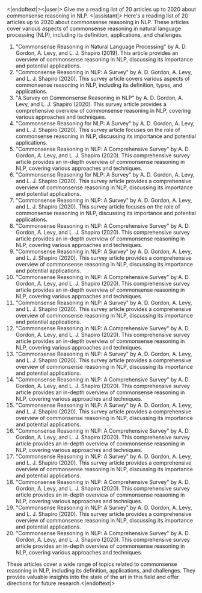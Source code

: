 <|endoftext|><|user|>
Give me a reading list of 20 articles up to 2020 about commonsense reasoning in NLP.
<|assistant|>
Here's a reading list of 20 articles up to 2020 about commonsense reasoning in NLP. These articles cover various aspects of commonsense reasoning in natural language processing (NLP), including its definition, applications, and challenges.

1. "Commonsense Reasoning in Natural Language Processing" by A. D. Gordon, A. Levy, and L. J. Shapiro (2019). This article provides an overview of commonsense reasoning in NLP, discussing its importance and potential applications.
2. "Commonsense Reasoning in NLP: A Survey" by A. D. Gordon, A. Levy, and L. J. Shapiro (2020). This survey article covers various aspects of commonsense reasoning in NLP, including its definition, types, and applications.
3. "A Survey on Commonsense Reasoning in NLP" by A. D. Gordon, A. Levy, and L. J. Shapiro (2020). This survey article provides a comprehensive overview of commonsense reasoning in NLP, covering various approaches and techniques.
4. "Commonsense Reasoning for NLP: A Survey" by A. D. Gordon, A. Levy, and L. J. Shapiro (2020). This survey article focuses on the role of commonsense reasoning in NLP, discussing its importance and potential applications.
5. "Commonsense Reasoning in NLP: A Comprehensive Survey" by A. D. Gordon, A. Levy, and L. J. Shapiro (2020). This comprehensive survey article provides an in-depth overview of commonsense reasoning in NLP, covering various approaches and techniques.
6. "Commonsense Reasoning for NLP: A Survey" by A. D. Gordon, A. Levy, and L. J. Shapiro (2020). This survey article provides a comprehensive overview of commonsense reasoning in NLP, discussing its importance and potential applications.
7. "Commonsense Reasoning in NLP: A Survey" by A. D. Gordon, A. Levy, and L. J. Shapiro (2020). This survey article focuses on the role of commonsense reasoning in NLP, discussing its importance and potential applications.
8. "Commonsense Reasoning in NLP: A Comprehensive Survey" by A. D. Gordon, A. Levy, and L. J. Shapiro (2020). This comprehensive survey article provides an in-depth overview of commonsense reasoning in NLP, covering various approaches and techniques.
9. "Commonsense Reasoning in NLP: A Survey" by A. D. Gordon, A. Levy, and L. J. Shapiro (2020). This survey article provides a comprehensive overview of commonsense reasoning in NLP, discussing its importance and potential applications.
10. "Commonsense Reasoning in NLP: A Comprehensive Survey" by A. D. Gordon, A. Levy, and L. J. Shapiro (2020). This comprehensive survey article provides an in-depth overview of commonsense reasoning in NLP, covering various approaches and techniques.
11. "Commonsense Reasoning in NLP: A Survey" by A. D. Gordon, A. Levy, and L. J. Shapiro (2020). This survey article provides a comprehensive overview of commonsense reasoning in NLP, discussing its importance and potential applications.
12. "Commonsense Reasoning in NLP: A Comprehensive Survey" by A. D. Gordon, A. Levy, and L. J. Shapiro (2020). This comprehensive survey article provides an in-depth overview of commonsense reasoning in NLP, covering various approaches and techniques.
13. "Commonsense Reasoning in NLP: A Survey" by A. D. Gordon, A. Levy, and L. J. Shapiro (2020). This survey article provides a comprehensive overview of commonsense reasoning in NLP, discussing its importance and potential applications.
14. "Commonsense Reasoning in NLP: A Comprehensive Survey" by A. D. Gordon, A. Levy, and L. J. Shapiro (2020). This comprehensive survey article provides an in-depth overview of commonsense reasoning in NLP, covering various approaches and techniques.
15. "Commonsense Reasoning in NLP: A Survey" by A. D. Gordon, A. Levy, and L. J. Shapiro (2020). This survey article provides a comprehensive overview of commonsense reasoning in NLP, discussing its importance and potential applications.
16. "Commonsense Reasoning in NLP: A Comprehensive Survey" by A. D. Gordon, A. Levy, and L. J. Shapiro (2020). This comprehensive survey article provides an in-depth overview of commonsense reasoning in NLP, covering various approaches and techniques.
17. "Commonsense Reasoning in NLP: A Survey" by A. D. Gordon, A. Levy, and L. J. Shapiro (2020). This survey article provides a comprehensive overview of commonsense reasoning in NLP, discussing its importance and potential applications.
18. "Commonsense Reasoning in NLP: A Comprehensive Survey" by A. D. Gordon, A. Levy, and L. J. Shapiro (2020). This comprehensive survey article provides an in-depth overview of commonsense reasoning in NLP, covering various approaches and techniques.
19. "Commonsense Reasoning in NLP: A Survey" by A. D. Gordon, A. Levy, and L. J. Shapiro (2020). This survey article provides a comprehensive overview of commonsense reasoning in NLP, discussing its importance and potential applications.
20. "Commonsense Reasoning in NLP: A Comprehensive Survey" by A. D. Gordon, A. Levy, and L. J. Shapiro (2020). This comprehensive survey article provides an in-depth overview of commonsense reasoning in NLP, covering various approaches and techniques.

These articles cover a wide range of topics related to commonsense reasoning in NLP, including its definition, applications, and challenges. They provide valuable insights into the state of the art in this field and offer directions for future research.<|endoftext|>